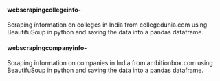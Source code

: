 
#### webscrapingcollegeinfo-
Scraping information on colleges in India from collegedunia.com using BeautifuSoup in python and saving the data into a pandas dataframe.

#### webscrapingcompanyinfo-
Scraping information on companies in India from ambitionbox.com using BeautifuSoup in python and saving the data into a pandas dataframe.
